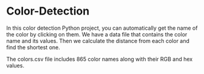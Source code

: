 # Color-Detection

In this color detection Python project, you can automatically get the name of the color by clicking on them. We have a data file that contains the color name and its values. Then we calculate the distance from each color and find the shortest one.

The colors.csv file includes 865 color names along with their RGB and hex values.

